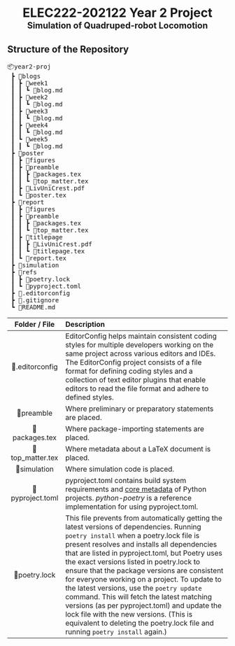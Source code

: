 <h1 align="center">
  ELEC222-202122 Year 2 Project<br>
  <sub><sup>Simulation of Quadruped-robot Locomotion</sup></sub>
</h1>

## Structure of the Repository

<pre>
📦year2-proj
 ┣ 📂blogs
 ┃ ┣ 📂week1
 ┃ ┃ ┗ 📜blog.md
 ┃ ┣ 📂week2
 ┃ ┃ ┗ 📜blog.md
 ┃ ┣ 📂week3
 ┃ ┃ ┗ 📜blog.md
 ┃ ┣ 📂week4
 ┃ ┃ ┗ 📜blog.md
 ┃ ┗ 📂week5
 ┃ ┃ ┗ 📜blog.md
 ┣ 📂poster
 ┃ ┣ 📂figures
 ┃ ┣ 📂preamble
 ┃ ┃ ┣ 📜packages.tex
 ┃ ┃ ┗ 📜top_matter.tex
 ┃ ┣ 📜LivUniCrest.pdf
 ┃ ┗ 📜poster.tex
 ┣ 📂report
 ┃ ┣ 📂figures
 ┃ ┣ 📂preamble
 ┃ ┃ ┣ 📜packages.tex
 ┃ ┃ ┗ 📜top_matter.tex
 ┃ ┣ 📂titlepage
 ┃ ┃ ┣ 📜LivUniCrest.pdf
 ┃ ┃ ┗ 📜titlepage.tex
 ┃ ┗ 📜report.tex
 ┣ 📂simulation
 ┣ 📂refs
 ┃ ┣ 📜poetry.lock
 ┃ ┗ 📜pyproject.toml
 ┣ 📜.editorconfig
 ┣ 📜.gitignore
 ┗ 📜README.md
</pre>

Folder / File | Description
:---: | :---
📜.editorconfig | EditorConfig helps maintain consistent coding styles for multiple developers working on the same project across various editors and IDEs. The EditorConfig project consists of a file format for defining coding styles and a collection of text editor plugins that enable editors to read the file format and adhere to defined styles.
📂preamble | Where preliminary or preparatory statements are placed.
📜packages.tex | Where package-importing statements are placed.
📜top_matter.tex | Where metadata about a LaTeX document is placed.
📂simulation | Where simulation code is placed.
📜pyproject.toml | pyproject.toml contains build system requirements and [core metadata](https://packaging.python.org/en/latest/specifications/core-metadata/) of Python projects. *python-poetry* is a reference implementation for using pyproject.toml.
📜poetry.lock | This file prevents from automatically getting the latest versions of dependencies. Running `poetry install` when a poetry.lock file is present resolves and installs all dependencies that are listed in pyproject.toml, but Poetry uses the exact versions listed in poetry.lock to ensure that the package versions are consistent for everyone working on a project. To update to the latest versions, use the `poetry update` command. This will fetch the latest matching versions (as per pyproject.toml) and update the lock file with the new versions. (This is equivalent to deleting the poetry.lock file and running `poetry install` again.)
